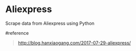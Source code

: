 # Aliexpress
Scrape data from Aliexpress using Python

#reference
> http://blog.hanxiaogang.com/2017-07-29-aliexpress/